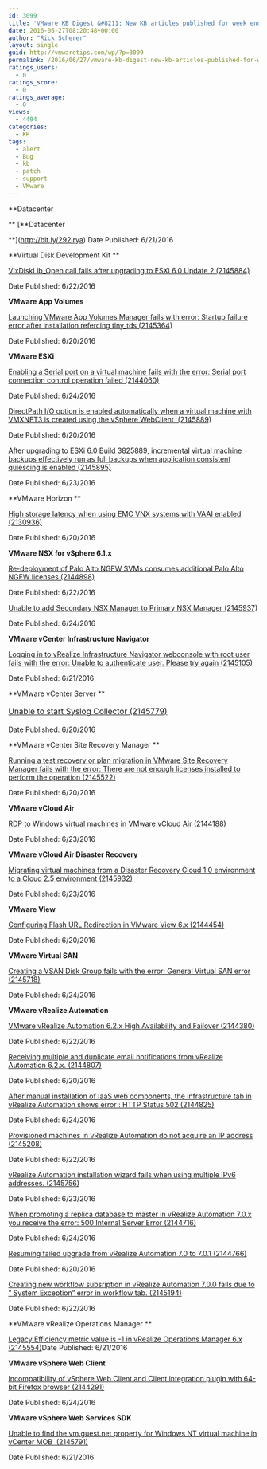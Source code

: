```yaml
---
id: 3099
title: 'VMware KB Digest &#8211; New KB articles published for week ending 6/25/16'
date: 2016-06-27T08:20:48+00:00
author: "Rick Scherer"
layout: single
guid: http://vmwaretips.com/wp/?p=3099
permalink: /2016/06/27/vmware-kb-digest-new-kb-articles-published-for-week-ending-62516/
ratings_users:
  - 0
ratings_score:
  - 0
ratings_average:
  - 0
views:
  - 4494
categories:
  - KB
tags:
  - alert
  - Bug
  - kb
  - patch
  - support
  - VMware
---
```

**Datacenter
  
** [**Datacenter
  
**](http://bit.ly/292lrya) Date Published: 6/21/2016

**Virtual Disk Development Kit **
  
[VixDiskLib_Open call fails after upgrading to ESXi 6.0 Update 2 (2145884)](http://bit.ly/28YH9QE)
  
Date Published: 6/22/2016

**VMware App Volumes**
  
[Launching VMware App Volumes Manager fails with error: Startup failure error after installation refercing tiny_tds (2145364)](http://bit.ly/292lt9k)
  
Date Published: 6/20/2016

**VMware ESXi**
  
[Enabling a Serial port on a virtual machine fails with the error: Serial port connection control operation failed (2144060)](http://bit.ly/28YGPBx)
  
Date Published: 6/24/2016
  
[DirectPath I/O option is enabled automatically when a virtual machine with VMXNET3 is created using the vSphere WebClient  (2145889)](http://bit.ly/292lGta)
  
Date Published: 6/20/2016
  
[After upgrading to ESXi 6.0 Build 3825889, incremental virtual machine backups effectively run as full backups when application consistent quiescing is enabled (2145895)](http://bit.ly/28YGHlr)
  
Date Published: 6/23/2016

<!--more-->

**VMware Horizon **
  
[High storage latency when using EMC VNX systems with VAAI enabled (2130936)](http://bit.ly/292lsSR)
  
Date Published: 6/20/2016

**VMware NSX for vSphere 6.1.x**
  
[Re-deployment of Palo Alto NGFW SVMs consumes additional Palo Alto NGFW licenses (2144898)](http://bit.ly/28YGLlc)
  
Date Published: 6/22/2016
  
[Unable to add Secondary NSX Manager to Primary NSX Manager (2145937)](http://bit.ly/292lv0Z)
  
Date Published: 6/24/2016

**VMware vCenter Infrastructure Navigator**
  
[Logging in to vRealize Infrastructure Navigator webconsole with root user fails with the error: Unable to authenticate user. Please try again (2145105)](http://bit.ly/28YGO0t)
  
Date Published: 6/21/2016

**VMware vCenter Server **

<a style="line-height: 1.71429; font-size: 1rem;" href="http://bit.ly/292lt9r">Unable to start Syslog Collector (2145779)</a>

Date Published: 6/20/2016

**VMware vCenter Site Recovery Manager **

[Running a test recovery or plan migration in VMware Site Recovery Manager fails with the error: There are not enough licenses installed to perform the operation (2145522)](http://bit.ly/28YGFdE)
  
Date Published: 6/20/2016

**VMware vCloud Air**

[RDP to Windows virtual machines in VMware vCloud Air (2144188)](http://bit.ly/292lAlm)
  
Date Published: 6/23/2016

**VMware vCloud Air Disaster Recovery**

[Migrating virtual machines from a Disaster Recovery Cloud 1.0 environment to a Cloud 2.5 environment (2145932)](http://bit.ly/28YGNd0)
  
Date Published: 6/23/2016

**VMware View**
  
[Configuring Flash URL Redirection in VMware View 6.x (2144454)](http://bit.ly/292lFpc)
  
Date Published: 6/20/2016

**VMware Virtual SAN**
  
[Creating a VSAN Disk Group fails with the error: General Virtual SAN error (2145718)](http://bit.ly/28YGn6r)
  
Date Published: 6/24/2016

**VMware vRealize Automation**
  
[VMware vRealize Automation 6.2.x High Availability and Failover (2144380)](http://bit.ly/292lqum)
  
Date Published: 6/22/2016
  
[Receiving multiple and duplicate email notifications from vRealize Automation 6.2.x. (2144807)](http://bit.ly/28YGEX6)
  
Date Published: 6/20/2016
  
[After manual installation of IaaS web components, the infrastructure tab in vRealize Automation shows error : HTTP Status 502 (2144825)](http://bit.ly/292lxWv)
  
Date Published: 6/24/2016
  
[Provisioned machines in vRealize Automation do not acquire an IP address (2145208)](http://bit.ly/28YGFKo)
  
Date Published: 6/22/2016
  
[vRealize Automation installation wizard fails when using multiple IPv6 addresses. (2145756)](http://bit.ly/292m2jg)
  
Date Published: 6/23/2016
  
[When promoting a replica database to master in vRealize Automation 7.0.x you receive the error: 500 Internal Server Error (2144716)](http://bit.ly/28YGNd3)
  
Date Published: 6/24/2016
  
[Resuming failed upgrade from vRealize Automation 7.0 to 7.0.1 (2144766)](http://bit.ly/292loSW)
  
Date Published: 6/20/2016
  
[Creating new workflow subsription in vRealize Automation 7.0.0 fails due to ” System Exception” error in workflow tab. (2145194)](http://bit.ly/28YGBu9)
  
Date Published: 6/22/2016

**VMware vRealize Operations Manager **
  
[Legacy Efficiency metric value is -1 in vRealize Operations Manager 6.x (2145554)](http://bit.ly/292llH3)Date Published: 6/21/2016

**VMware vSphere Web Client**
  
[Incompatibility of vSphere Web Client and Client integration plugin with 64-bit Firefox browser (2144291)](http://bit.ly/28YGIWC)
  
Date Published: 6/24/2016

**VMware vSphere Web Services SDK**
  
[Unable to find the vm.guest.net property for Windows NT virtual machine in vCenter MOB  (2145791)](http://bit.ly/292lIRH)
  
Date Published: 6/21/2016